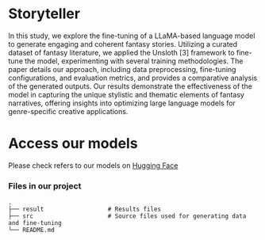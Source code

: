 # Storyteller
In this study, we explore the fine-tuning of a
LLaMA-based language model to generate engaging and coherent
fantasy stories. Utilizing a curated dataset of fantasy literature,
we applied the Unsloth [3] framework to fine-tune the model,
experimenting with several training methodologies. The paper
details our approach, including data preprocessing, fine-tuning
configurations, and evaluation metrics, and provides a comparative analysis of the generated outputs. Our results demonstrate
the effectiveness of the model in capturing the unique stylistic
and thematic elements of fantasy narratives, offering insights
into optimizing large language models for genre-specific creative
applications.
# Access our models
Please check refers to our models on [Hugging Face](https://huggingface.co/Group-26)

### Files in our project
    .
    ├── result                  # Results files
    ├── src                     # Source files used for generating data and fine-tuning
    └── README.md
